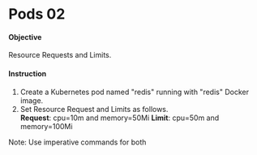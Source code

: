 # Pods 02

#### Objective 

Resource Requests and Limits. 

#### Instruction

1. Create a Kubernetes pod named "redis" running with "redis" Docker image.
2. Set Resource Request and Limits as follows.<br>
   <b>Request</b>: cpu=10m and memory=50Mi
   <b>Limit</b>: cpu=50m and memory=100Mi
 
Note: Use imperative commands for both